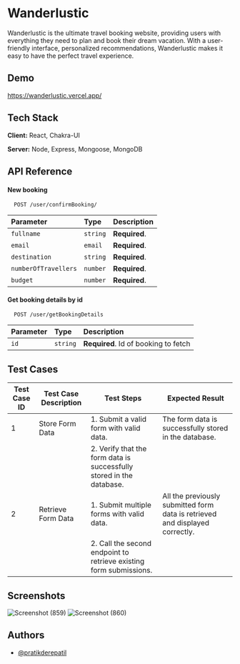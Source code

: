 # Wanderlustic

Wanderlustic is the ultimate travel booking website, providing users with everything they need to plan and book their dream vacation. With a user-friendly interface, personalized recommendations, Wanderlustic makes it easy to have the perfect travel experience.

## Demo

https://wanderlustic.vercel.app/

## Tech Stack

**Client:** React, Chakra-UI

**Server:** Node, Express, Mongoose, MongoDB

## API Reference

#### New booking

```http
  POST /user/confirmBooking/
```

| Parameter            | Type     | Description   |
| :------------------- | :------- | :------------ |
| `fullname`           | `string` | **Required**. |
| `email`              | `email`  | **Required**. |
| `destination`        | `string` | **Required**. |
| `numberOfTravellers` | `number` | **Required**. |
| `budget`             | `number` | **Required**. |

#### Get booking details by id

```http
  POST /user/getBookingDetails
```

| Parameter | Type     | Description                          |
| :-------- | :------- | :----------------------------------- |
| `id`      | `string` | **Required**. Id of booking to fetch |

## Test Cases

| Test Case ID | Test Case Description | Test Steps                                                           | Expected Result                                                              |
| ------------ | --------------------- | -------------------------------------------------------------------- | ---------------------------------------------------------------------------- |
| 1            | Store Form Data       | 1. Submit a valid form with valid data.                              | The form data is successfully stored in the database.                        |
|              |                       | 2. Verify that the form data is successfully stored in the database. |                                                                              |
| 2            | Retrieve Form Data    | 1. Submit multiple forms with valid data.                            | All the previously submitted form data is retrieved and displayed correctly. |
|              |                       | 2. Call the second endpoint to retrieve existing form submissions.   |                                                                              |

## Screenshots

![Screenshot (859)](https://user-images.githubusercontent.com/103197193/230184885-385d2ad8-b84f-4f33-9f4c-191548904640.png)
![Screenshot (860)](https://user-images.githubusercontent.com/103197193/230184899-fe228c38-c061-42d6-afa1-6d69674662fd.png)

## Authors

- [@pratikderepatil](https://www.github.com/pratikderepatil)
